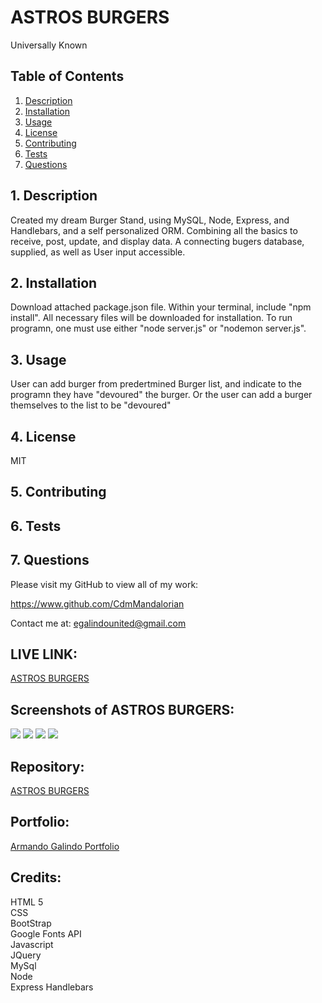 # ASTROS BURGERS
Universally Known

## Table of Contents
1. [ Description ](#desc)
2. [ Installation ](#install)
3. [ Usage ](#usage)
4. [ License ](#lic)
5. [ Contributing ](#contrib)
6. [ Tests ](#test)
7. [ Questions ](#quest)
    
<a name="desc"></a>
## 1. Description
Created my dream Burger Stand, using MySQL, Node, Express, and Handlebars, and a self personalized ORM.  Combining all the basics to receive, post, update, and display data. A connecting bugers database, supplied, as well as User input accessible.
    
<a name="install"></a>
## 2. Installation
Download attached package.json file.  Within your terminal, include "npm install".  All necessary files will be downloaded for installation.  To run programn, one must use either "node server.js" or "nodemon server.js".
    
<a name="usage"></a>
## 3. Usage
User can add burger from predertmined Burger list, and indicate to the programn they have "devoured" the burger.  Or the user can add a burger themselves to the list to be "devoured"
    
<a name="lic"></a>
## 4. License
MIT
    
<a name="contrib"></a>
## 5. Contributing

    
<a name="test"></a>
## 6. Tests

    
<a name="quest"></a>
## 7. Questions
Please visit my GitHub to view all of my work:

https://www.github.com/CdmMandalorian 

Contact me at: egalindounited@gmail.com

## LIVE LINK: 
<a href="https://astros-burgers.herokuapp.com/">ASTROS BURGERS</a>



## Screenshots of ASTROS BURGERS:
<img src="./">
<img src="./">
<img src="./">
<img src="./">

## Repository:  
[ASTROS BURGERS](https://github.com/CdmMandalorian/astros-burgers)  

  
## Portfolio:  
[Armando Galindo Portfolio](https://cdmmandalorian.github.io/Armando-E-Galindo-Portfolio/)
  
## Credits:    
HTML 5  
CSS    
BootStrap      
Google Fonts API                
Javascript   
JQuery        
MySql        
Node      
Express Handlebars         